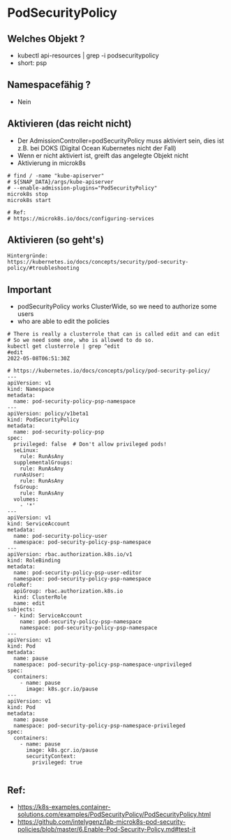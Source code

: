 # PodSecurityPolicy 

## Welches Objekt ?

  * kubectl api-resources | grep -i podsecuritypolicy
  * short: psp 
   
## Namespacefähig ?

  * Nein 

## Aktivieren (das reicht nicht) 

  * Der AdmissionController=podSecurityPolicy muss aktiviert sein, dies ist z.B. bei DOKS (Digital Ocean Kubernetes nicht der Fall) 
  * Wenn er nicht aktiviert ist, greift das angelegte Objekt nicht 
  * Aktivierung in microk8s 
  
```
# find / -name "kube-apiserver"
# ${SNAP_DATA}/args/kube-apiserver
# --enable-admission-plugins="PodSecurityPolicy"
microk8s stop 
microk8s start 

# Ref:
# https://microk8s.io/docs/configuring-services

```

## Aktivieren (so geht's) 

```
Hintergründe:
https://kubernetes.io/docs/concepts/security/pod-security-policy/#troubleshooting

```


## Important 

  * podSecurityPolicy works ClusterWide, so we need to authorize some users 
  * who are able to edit the policies 


```
# There is really a clusterrole that can is called edit and can edit 
# So we need some one, who is allowed to do so. 
kubectl get clusterrole | grep ^edit
#edit                                                                   2022-05-08T06:51:30Z

```



```
# https://kubernetes.io/docs/concepts/policy/pod-security-policy/
---
apiVersion: v1
kind: Namespace
metadata:
  name: pod-security-policy-psp-namespace
---
apiVersion: policy/v1beta1
kind: PodSecurityPolicy
metadata:
  name: pod-security-policy-psp
spec:
  privileged: false  # Don't allow privileged pods!
  seLinux:
    rule: RunAsAny
  supplementalGroups:
    rule: RunAsAny
  runAsUser:
    rule: RunAsAny
  fsGroup:
    rule: RunAsAny
  volumes:
    - '*'
---
apiVersion: v1
kind: ServiceAccount
metadata:
  name: pod-security-policy-user
  namespace: pod-security-policy-psp-namespace
---
apiVersion: rbac.authorization.k8s.io/v1
kind: RoleBinding
metadata:
  name: pod-security-policy-psp-user-editor
  namespace: pod-security-policy-psp-namespace
roleRef:
  apiGroup: rbac.authorization.k8s.io
  kind: ClusterRole
  name: edit
subjects:
  - kind: ServiceAccount
    name: pod-security-policy-psp-namespace
    namespace: pod-security-policy-psp-namespace
---
apiVersion: v1
kind: Pod
metadata:
  name: pause
  namespace: pod-security-policy-psp-namespace-unprivileged
spec:
  containers:
    - name: pause
      image: k8s.gcr.io/pause
---
apiVersion: v1
kind: Pod
metadata:
  name: pause
  namespace: pod-security-policy-psp-namespace-privileged
spec:
  containers:
    - name: pause
      image: k8s.gcr.io/pause
      securityContext:
        privileged: true


```

## Ref:

  * https://k8s-examples.container-solutions.com/examples/PodSecurityPolicy/PodSecurityPolicy.html
  * https://github.com/intelygenz/lab-microk8s-pod-security-policies/blob/master/6.Enable-Pod-Security-Policy.md#test-it
